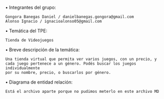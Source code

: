 • Integrantes del grupo:

	Gongora Banegas Daniel / danielbanegas.gongora@gmail.com
	Alonso Ignacio / ignacioalonso05@gmail.com
 
• Temática del TPE:

	Tienda de Videojuegos
 
• Breve descripción de la temática:

	Una tienda virtual que permita ver varios juegos, con un precio, y cada juego pertenece a un género. Podés buscar los juegos individualmente
	por su nombre, precio, o buscarlos por género.
 
• Diagrama de entidad relación:

	Está el archivo aparte porque no pudimos meterlo en este archivo MD
